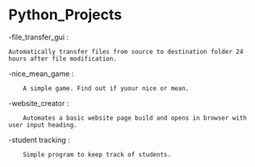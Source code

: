 # Python_Projects


-file_transfer_gui :

  	Automatically transfer files from source to destination folder 24 hours after file modification.

-nice_mean_game :

		A simple game. Find out if yuour nice or mean.

-website_creator :

		Automates a basic website page build and opens in browser with user input heading. 

-student tracking :

		Simple program to keep track of students.

